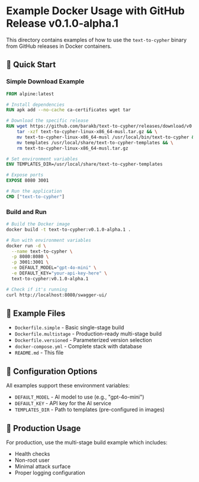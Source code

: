 # Example Docker Usage with GitHub Release v0.1.0-alpha.1

This directory contains examples of how to use the `text-to-cypher` binary from GitHub releases in Docker containers.

## 🚀 Quick Start

### Simple Download Example

```dockerfile
FROM alpine:latest

# Install dependencies
RUN apk add --no-cache ca-certificates wget tar

# Download the specific release
RUN wget https://github.com/barakb/text-to-cypher/releases/download/v0.1.0-alpha.1/packages/text-to-cypher-linux-x86_64-musl.tar.gz && \
    tar -xzf text-to-cypher-linux-x86_64-musl.tar.gz && \
    mv text-to-cypher-linux-x86_64-musl /usr/local/bin/text-to-cypher && \
    mv templates /usr/local/share/text-to-cypher-templates && \
    rm text-to-cypher-linux-x86_64-musl.tar.gz

# Set environment variables
ENV TEMPLATES_DIR=/usr/local/share/text-to-cypher-templates

# Expose ports
EXPOSE 8080 3001

# Run the application
CMD ["text-to-cypher"]
```

### Build and Run

```bash
# Build the Docker image
docker build -t text-to-cypher:v0.1.0-alpha.1 .

# Run with environment variables
docker run -d \
  --name text-to-cypher \
  -p 8080:8080 \
  -p 3001:3001 \
  -e DEFAULT_MODEL="gpt-4o-mini" \
  -e DEFAULT_KEY="your-api-key-here" \
  text-to-cypher:v0.1.0-alpha.1

# Check if it's running
curl http://localhost:8080/swagger-ui/
```

## 📁 Example Files

- `Dockerfile.simple` - Basic single-stage build
- `Dockerfile.multistage` - Production-ready multi-stage build
- `Dockerfile.versioned` - Parameterized version selection
- `docker-compose.yml` - Complete stack with database
- `README.md` - This file

## 🔧 Configuration Options

All examples support these environment variables:
- `DEFAULT_MODEL` - AI model to use (e.g., "gpt-4o-mini")
- `DEFAULT_KEY` - API key for the AI service
- `TEMPLATES_DIR` - Path to templates (pre-configured in images)

## 🐳 Production Usage

For production, use the multi-stage build example which includes:
- Health checks
- Non-root user
- Minimal attack surface
- Proper logging configuration
